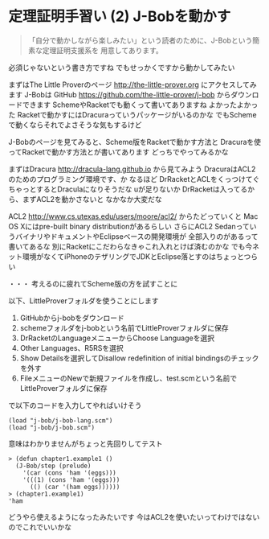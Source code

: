 # 定理証明手習い (2) J-Bobを動かす

> 「自分で動かしながら楽しみたい」という読者のために、J-Bobという簡素な定理証明支援系を
> 用意してあります。

必須じゃないという書き方ですね
でもせっかくですから動かしてみたい

まずはThe Little Proverのページ http://the-little-prover.org にアクセスしてみます
J-Bobは GitHub https://github.com/the-little-prover/j-bob からダウンロードできます
SchemeやRacketでも動くって書いてありますね
よかったよかった
Racketで動かすにはDracuraっていうパッケージがいるのかな
でもSchemeで動くならそれでよさそうな気もするけど

J-Bobのページを見てみると、Scheme版をRacketで動かす方法と
Dracuraを使ってRacketで動かす方法とが書いてあります
どっちでやってみるかな

まずはDracura http://dracula-lang.github.io から見てみよう
DracuraはACL2のためのプログラミング環境です、か
なるほど
DrRacketとACLをくっつけてぐちゃっとするとDraculaになりそうだな
uが足りないか
DrRacketは入ってるから、まずACL2を動かさないと
なかなか大変だな

ACL2 http://www.cs.utexas.edu/users/moore/acl2/ からたどっていくと
Mac OS Xにはpre-built binary distributionがあるらしい
さらにACL2 SedanっていうバイナリやドキュメントやEclipseベースの開発環境が
全部入りのがあるって書いてあるな
別にRacketにこだわらなきゃこれ入れとけば済むのかな
でも今ネット環境がなくてiPhoneのテザリングでJDKとEclipse落とすのはちょっとつらい

・・・
考えるのに疲れてScheme版の方を試すことに

以下、LittleProverフォルダを使うことにします

1. GitHubからj-bobをダウンロード
1. schemeフォルダをj-bobという名前でLittleProverフォルダに保存
1. DrRacketのLanguageメニューからChoose Languageを選択
1. Other Languages、R5RSを選択
1. Show Detailsを選択してDisallow redefinition of initial bindingsのチェックを外す
1. FileメニューのNewで新規ファイルを作成し、test.scmという名前でLittleProverフォルダに保存

で以下のコードを入力してやればいけそう

```
(load "j-bob/j-bob-lang.scm")
(load "j-bob/j-bob.scm")
```

意味はわかりませんがちょっと先回りしてテスト

```
> (defun chapter1.example1 ()
  (J-Bob/step (prelude)
    '(car (cons 'ham '(eggs)))
    '(((1) (cons 'ham '(eggs)))
      (() (car '(ham eggs))))))
> (chapter1.example1)
'ham
```

どうやら使えるようになったみたいです
今はACL2を使いたいってわけではないのでこれでいいかな
